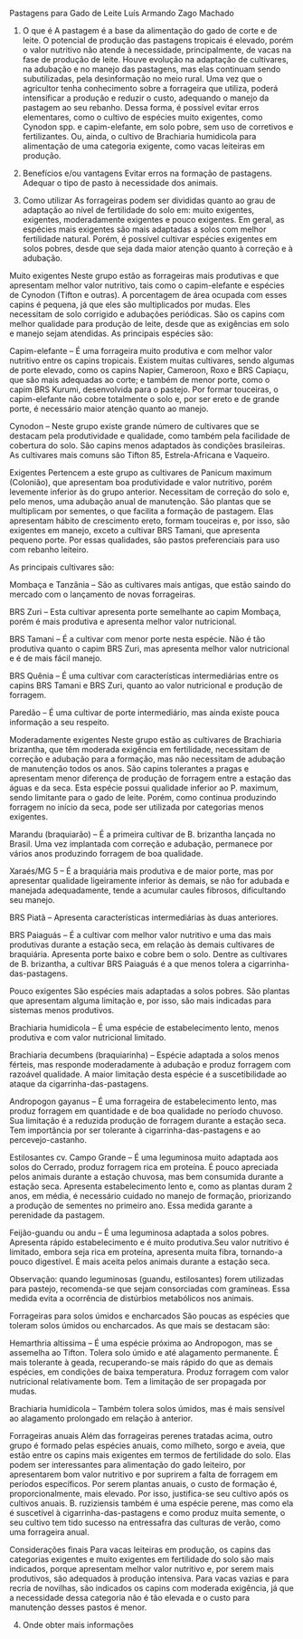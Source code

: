 Pastagens para Gado de Leite
Luís Armando Zago Machado
1. O que é​
A pastagem é a base da alimentação do gado de corte e de leite. O potencial de produção das pastagens tropicais é elevado, porém o valor nutritivo não atende à necessidade, principalmente, de vacas na fase de produção de leite. Houve evolução na adaptação de cultivares, na adubação e no manejo das pastagens, mas elas continuam sendo subutilizadas, pela desinformação no meio rural. Uma vez que o agricultor tenha conhecimento sobre a forrageira que utiliza, poderá intensificar a produção e reduzir o custo, adequando o manejo da pastagem ao seu rebanho. Dessa forma, é possível evitar erros elementares, como o cultivo de espécies muito exigentes, como Cynodon spp. e capim-elefante, em solo pobre, sem uso de corretivos e fertilizantes. Ou, ainda, o cultivo de Brachiaria humidicola para alimentação de uma categoria exigente, como vacas leiteiras em produção.

2. Benefícios e/ou vantagens​
Evitar erros na formação de pastagens.
Adequar o tipo de pasto à necessidade dos animais.
3. Como utilizar​
As forrageiras podem ser divididas quanto ao grau de adaptação ao nível de fertilidade do solo em: muito exigentes, exigentes, moderadamente exigentes e pouco exigentes. Em geral, as espécies mais exigentes são mais adaptadas a solos com melhor fertilidade natural. Porém, é possível cultivar espécies exigentes em solos pobres, desde que seja dada maior atenção quanto à correção e à adubação.

Muito exigentes​
Neste grupo estão as forrageiras mais produtivas e que apresentam melhor valor nutritivo, tais como o capim-elefante e espécies de Cynodon (Tifton e outras). A porcentagem de área ocupada com esses capins é pequena, já que eles são multiplicados por mudas. Eles necessitam de solo corrigido e adubações periódicas. São os capins com melhor qualidade para produção de leite, desde que as exigências em solo e manejo sejam atendidas. As principais espécies são:

Capim-elefante – É uma forrageira muito produtiva e com melhor valor nutritivo entre os capins tropicais. Existem muitas cultivares, sendo algumas de porte elevado, como os capins Napier, Cameroon, Roxo e BRS Capiaçu, que são mais adequadas ao corte; e também de menor porte, como o capim BRS Kurumi, desenvolvida para o pastejo. Por formar touceiras, o capim-elefante não cobre totalmente o solo e, por ser ereto e de grande porte, é necessário maior atenção quanto ao manejo.

Cynodon – Neste grupo existe grande número de cultivares que se destacam pela produtividade e qualidade, como também pela facilidade de cobertura do solo. São capins menos adaptados às condições brasileiras. As cultivares mais comuns são Tifton 85, Estrela-Africana e Vaqueiro.

Exigentes​
Pertencem a este grupo as cultivares de Panicum maximum (Colonião), que apresentam boa produtividade e valor nutritivo, porém levemente inferior às do grupo anterior. Necessitam de correção do solo e, pelo menos, uma adubação anual de manutenção. São plantas que se multiplicam por sementes, o que facilita a formação de pastagem. Elas apresentam hábito de crescimento ereto, formam touceiras e, por isso, são exigentes em manejo, exceto a cultivar BRS Tamani, que apresenta pequeno porte. Por essas qualidades, são pastos preferenciais para uso com rebanho leiteiro.

As principais cultivares são:

Mombaça e Tanzânia – São as cultivares mais antigas, que estão saindo do mercado com o lançamento de novas forrageiras.

BRS Zuri – Esta cultivar apresenta porte semelhante ao capim Mombaça, porém é mais produtiva e apresenta melhor valor nutricional.

BRS Tamani – É a cultivar com menor porte nesta espécie. Não é tão produtiva quanto o capim BRS Zuri, mas apresenta melhor valor nutricional e é de mais fácil manejo.

BRS Quênia – É uma cultivar com características intermediárias entre os capins BRS Tamani e BRS Zuri, quanto ao valor nutricional e produção de forragem.

Paredão – É uma cultivar de porte intermediário, mas ainda existe pouca informação a seu respeito.

Moderadamente exigentes​
Neste grupo estão as cultivares de Brachiaria brizantha, que têm moderada exigência em fertilidade, necessitam de correção e adubação para a formação, mas não necessitam de adubação de manutenção todos os anos. São capins tolerantes a pragas e apresentam menor diferença de produção de forragem entre a estação das águas e da seca. Esta espécie possui qualidade inferior ao P. maximum, sendo limitante para o gado de leite. Porém, como continua produzindo forragem no início da seca, pode ser utilizada por categorias menos exigentes.

Marandu (braquiarão) – É a primeira cultivar de B. brizantha lançada no Brasil. Uma vez implantada com correção e adubação, permanece por vários anos produzindo forragem de boa qualidade.

Xaraés/MG 5 – É a braquiária mais produtiva e de maior porte, mas por apresentar qualidade ligeiramente inferior às demais, se não for adubada e manejada adequadamente, tende a acumular caules fibrosos, dificultando seu manejo.

BRS Piatã – Apresenta características intermediárias às duas anteriores.

BRS Paiaguás – É a cultivar com melhor valor nutritivo e uma das mais produtivas durante a estação seca, em relação às demais cultivares de braquiária. Apresenta porte baixo e cobre bem o solo. Dentre as cultivares de B. brizantha, a cultivar BRS Paiaguás é a que menos tolera a cigarrinha-das-pastagens.

Pouco exigentes​
São espécies mais adaptadas a solos pobres. São plantas que apresentam alguma limitação e, por isso, são mais indicadas para sistemas menos produtivos.

Brachiaria humidicola – É uma espécie de estabelecimento lento, menos produtiva e com valor nutricional limitado.

Brachiaria decumbens (braquiarinha) – Espécie adaptada a solos menos férteis, mas responde moderadamente à adubação e produz forragem com razoável qualidade. A maior limitação desta espécie é a suscetibilidade ao ataque da cigarrinha-das-pastagens.

Andropogon gayanus – É uma forrageira de estabelecimento lento, mas produz forragem em quantidade e de boa qualidade no período chuvoso. Sua limitação é a reduzida produção de forragem durante a estação seca. Tem importância por ser tolerante à cigarrinha-das-pastagens e ao percevejo-castanho.

Estilosantes cv. Campo Grande – É uma leguminosa muito adaptada aos solos do Cerrado, produz forragem rica em proteína. É pouco apreciada pelos animais durante a estação chuvosa, mas bem consumida durante a estação seca. Apresenta estabelecimento lento e, como as plantas duram 2 anos, em média, é necessário cuidado no manejo de formação, priorizando a produção de sementes no primeiro ano. Essa medida garante a perenidade da pastagem.

Feijão-guandu ou andu – É uma leguminosa adaptada a solos pobres. Apresenta rápido estabelecimento e é muito produtiva.Seu valor nutritivo é limitado, embora seja rica em proteína, apresenta muita fibra, tornando-a pouco digestível. É mais aceita pelos animais durante a estação seca.

Observação: quando leguminosas (guandu, estilosantes) forem utilizadas para pastejo, recomenda-se que sejam consorciadas com gramíneas. Essa medida evita a ocorrência de distúrbios metabólicos nos animais.

Forrageiras para solos úmidos e encharcados​
São poucas as espécies que toleram solos úmidos ou encharcados. As que mais se destacam são:

Hemarthria altissima – É uma espécie próxima ao Andropogon, mas se assemelha ao Tifton. Tolera solo úmido e até alagamento permanente. É mais tolerante à geada, recuperando-se mais rápido do que as demais espécies, em condições de baixa temperatura. Produz forragem com valor nutricional relativamente bom. Tem a limitação de ser propagada por mudas.

Brachiaria humidicola – Também tolera solos úmidos, mas é mais sensível ao alagamento prolongado em relação à anterior.

Forrageiras anuais​
Além das forrageiras perenes tratadas acima, outro grupo é formado pelas espécies anuais, como milheto, sorgo e aveia, que estão entre os capins mais exigentes em termos de fertilidade do solo. Elas podem ser interessantes para alimentação do gado leiteiro, por apresentarem bom valor nutritivo e por suprirem a falta de forragem em períodos específicos. Por serem plantas anuais, o custo de formação é, proporcionalmente, mais elevado. Por isso, justifica-se seu cultivo após os cultivos anuais. B. ruziziensis também é uma espécie perene, mas como ela é suscetível à cigarrinha-das-pastagens e como produz muita semente, o seu cultivo tem tido sucesso na entressafra das culturas de verão, como uma forrageira anual.

Considerações finais​
Para vacas leiteiras em produção, os capins das categorias exigentes e muito exigentes em fertilidade do solo são mais indicados, porque apresentam melhor valor nutritivo e, por serem mais produtivos, são adequados à produção intensiva. Para vacas vazias e para recria de novilhas, são indicados os capins com moderada exigência, já que a necessidade dessa categoria não é tão elevada e o custo para manutenção desses pastos é menor.

4. Onde obter mais informações